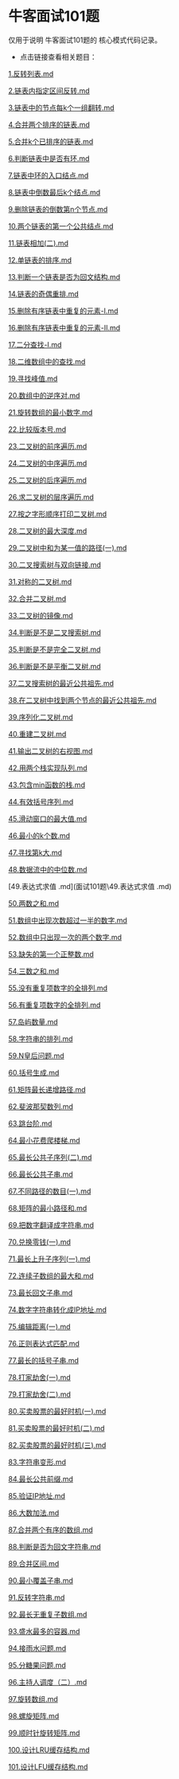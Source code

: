 # 牛客面试101题



仅用于说明 牛客面试101题的 核心模式代码记录。

- 点击链接查看相关题目：

 [1.反转列表.md](1.反转列表.md) 

 [2.链表内指定区间反转.md](2.链表内指定区间反转.md) 

 [3.链表中的节点每k个一组翻转.md](3.链表中的节点每k个一组翻转.md) 

 [4.合并两个排序的链表.md](4.合并两个排序的链表.md) 

 [5.合并k个已排序的链表.md](5.合并k个已排序的链表.md) 

 [6.判断链表中是否有环.md](6.判断链表中是否有环.md) 

 [7.链表中环的入口结点.md](7.链表中环的入口结点.md) 

 [8.链表中倒数最后k个结点.md](8.链表中倒数最后k个结点.md) 

 [9.删除链表的倒数第n个节点.md](9.删除链表的倒数第n个节点.md) 

 [10.两个链表的第一个公共结点.md](10.两个链表的第一个公共结点.md) 

 [11.链表相加(二).md](11.链表相加(二).md) 

 [12.单链表的排序.md](12.单链表的排序.md) 

 [13.判断一个链表是否为回文结构.md](13.判断一个链表是否为回文结构.md) 

 [14.链表的奇偶重排.md](14.链表的奇偶重排.md) 

 [15.删除有序链表中重复的元素-I.md](15.删除有序链表中重复的元素-I.md) 

 [16.删除有序链表中重复的元素-II.md](16.删除有序链表中重复的元素-II.md) 

 [17.二分查找-I.md](17.二分查找-I.md) 

 [18.二维数组中的查找.md](18.二维数组中的查找.md) 

 [19.寻找峰值.md](19.寻找峰值.md) 

 [20.数组中的逆序对.md](20.数组中的逆序对.md) 

 [21.旋转数组的最小数字.md](21.旋转数组的最小数字.md) 

 [22.比较版本号.md](22.比较版本号.md) 

 [23.二叉树的前序遍历.md](23.二叉树的前序遍历.md) 

 [24.二叉树的中序遍历.md](24.二叉树的中序遍历.md) 

 [25.二叉树的后序遍历.md](25.二叉树的后序遍历.md) 

 [26.求二叉树的层序遍历.md](26.求二叉树的层序遍历.md) 

 [27.按之字形顺序打印二叉树.md](27.按之字形顺序打印二叉树.md) 

 [28.二叉树的最大深度.md](28.二叉树的最大深度.md) 

 [29.二叉树中和为某一值的路径(一).md](29.二叉树中和为某一值的路径(一).md) 

 [30.二叉搜索树与双向链接.md](30.二叉搜索树与双向链接.md) 

 [31.对称的二叉树.md](31.对称的二叉树.md) 

 [32.合并二叉树.md](32.合并二叉树.md) 

 [33.二叉树的镜像.md](33.二叉树的镜像.md) 

 [34.判断是不是二叉搜索树.md](34.判断是不是二叉搜索树.md) 

 [35.判断是不是完全二叉树.md](35.判断是不是完全二叉树.md) 

 [36.判断是不是平衡二叉树.md](36.判断是不是平衡二叉树.md) 

 [37.二叉搜索树的最近公共祖先.md](37.二叉搜索树的最近公共祖先.md) 

 [38.在二叉树中找到两个节点的最近公共祖先.md](38.在二叉树中找到两个节点的最近公共祖先.md) 

 [39.序列化二叉树.md](39.序列化二叉树.md) 

 [40.重建二叉树.md](40.重建二叉树.md) 

 [41.输出二叉树的右视图.md](41.输出二叉树的右视图.md) 

 [42.用两个栈实现队列.md](42.用两个栈实现队列.md) 

 [43.包含min函数的栈.md](43.包含min函数的栈.md) 

 [44.有效括号序列.md](44.有效括号序列.md) 

 [45.滑动窗口的最大值.md](45.滑动窗口的最大值.md) 

 [46.最小的k个数.md](46.最小的k个数.md) 

 [47.寻找第k大.md](47.寻找第k大.md) 

 [48.数据流中的中位数.md](48.数据流中的中位数.md) 

 [49.表达式求值 .md](面试101题\49.表达式求值 .md) 



 [50.两数之和.md](50.两数之和.md) 

 [51.数组中出现次数超过一半的数字.md](51.数组中出现次数超过一半的数字.md) 

 [52.数组中只出现一次的两个数字.md](52.数组中只出现一次的两个数字.md) 

 [53.缺失的第一个正整数.md](53.缺失的第一个正整数.md) 

 [54.三数之和.md](54.三数之和.md) 

 [55.没有重复项数字的全排列.md](55.没有重复项数字的全排列.md) 

 [56.有重复项数字的全排列.md](56.有重复项数字的全排列.md) 

 [57.岛屿数量.md](57.岛屿数量.md) 

 [58.字符串的排列.md](58.字符串的排列.md) 

 [59.N皇后问题.md](59.N皇后问题.md) 

 [60.括号生成.md](60.括号生成.md) 

 [61.矩阵最长递增路径.md](61.矩阵最长递增路径.md) 

 [62.斐波那契数列.md](62.斐波那契数列.md) 

 [63.跳台阶.md](63.跳台阶.md) 

 [64.最小花费爬楼梯.md](64.最小花费爬楼梯.md) 

 [65.最长公共子序列(二).md](65.最长公共子序列(二).md) 

 [66.最长公共子串.md](66.最长公共子串.md) 

 [67.不同路径的数目(一).md](67.不同路径的数目(一).md) 

 [68.矩阵的最小路径和.md](68.矩阵的最小路径和.md) 

 [69.把数字翻译成字符串.md](69.把数字翻译成字符串.md) 

 [70.兑换零钱(一).md](70.兑换零钱(一).md) 

 [71.最长上升子序列(一).md](71.最长上升子序列(一).md) 

 [72.连续子数组的最大和.md](72.连续子数组的最大和.md) 

 [73.最长回文子串.md](73.最长回文子串.md) 

 [74.数字字符串转化成IP地址.md](74.数字字符串转化成IP地址.md) 

 [75.编辑距离(一).md](75.编辑距离(一).md) 

 [76.正则表达式匹配.md](76.正则表达式匹配.md) 

 [77.最长的括号子串.md](77.最长的括号子串.md) 

 [78.打家劫舍(一).md](78.打家劫舍(一).md) 

 [79.打家劫舍(二).md](79.打家劫舍(二).md) 

 [80.买卖股票的最好时机(一).md](80.买卖股票的最好时机(一).md) 

 [81.买卖股票的最好时机(二).md](81.买卖股票的最好时机(二).md) 

 [82.买卖股票的最好时机(三).md](82.买卖股票的最好时机(三).md) 

 [83.字符串变形.md](83.字符串变形.md) 

 [84.最长公共前缀.md](84.最长公共前缀.md) 

 [85.验证IP地址.md](85.验证IP地址.md) 

 [86.大数加法.md](86.大数加法.md) 

 [87.合并两个有序的数组.md](87.合并两个有序的数组.md) 

 [88.判断是否为回文字符串.md](88.判断是否为回文字符串.md) 

 [89.合并区间.md](89.合并区间.md) 

 [90.最小覆盖子串.md](90.最小覆盖子串.md) 

 [91.反转字符串.md](91.反转字符串.md) 

 [92.最长无重复子数组.md](92.最长无重复子数组.md) 

 [93.盛水最多的容器.md](93.盛水最多的容器.md) 

 [94.接雨水问题.md](94.接雨水问题.md) 

 [95.分糖果问题.md](95.分糖果问题.md) 

 [96.主持人调度（二）.md](96.主持人调度（二）.md) 

 [97.旋转数组.md](97.旋转数组.md)  

 [98.螺旋矩阵.md](98.螺旋矩阵.md) 

 [99.顺时针旋转矩阵.md](99.顺时针旋转矩阵.md) 

 [100.设计LRU缓存结构.md](100.设计LRU缓存结构.md) 

 [101.设计LFU缓存结构.md](101.设计LFU缓存结构.md) 



